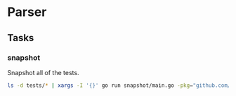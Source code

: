 # Parser

## Tasks

### snapshot

Snapshot all of the tests.

```sh
ls -d tests/* | xargs -I '{}' go run snapshot/main.go -pkg="github.com/bizfix/rest/getcomments/parser/{}" -op="./{}/snapshot.json"
```
